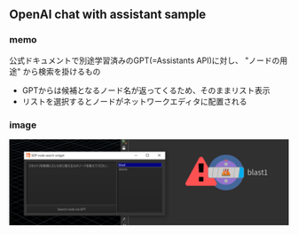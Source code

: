 ## OpenAI chat with assistant sample


### memo
公式ドキュメントで別途学習済みのGPT(=Assistants API)に対し、 "ノードの用途" から検索を掛けるもの

- GPTからは候補となるノード名が返ってくるため、そのままリスト表示
- リストを選択するとノードがネットワークエディタに配置される


### image
![](../../image/202312152328.png)
